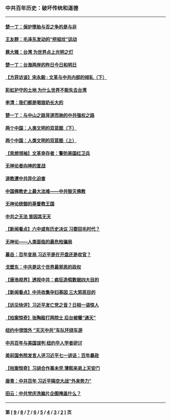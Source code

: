 ### 中共百年历史：破坏传统和道德
---
#### [楚一丁：保护堕胎与否之争的是与非](../../pages/nf1176114/n13815642.md?10260430) 
#### [王友群：毛泽东发动的“挖祖坟”运动](../../pages/nf1176114/n13723639.md?10260430) 
#### [蔡大雅：台湾 为世界点上光明之灯](../../pages/nf1176114/n13531530.md?10260430) 
#### [楚一丁：台海两岸的昨日今日和明日](../../pages/nf1176114/n13531468.md?10260430) 
#### [【方菲访谈】宋永毅 : 文革与中共内部的倾轧（下）](../../pages/nf1176114/n13486836.md?10260430) 
#### [彩虹护守的土地 为什么世界不能失去台湾](../../pages/nf1176114/n13476849.md?10260430) 
#### [李清：我们都是喝狼奶长大的](../../pages/nf1176114/n13471478.md?10260430) 
#### [楚一丁：与中山之路背道而驰的中共强权之路](../../pages/nf1176114/n13437270.md?10260430) 
#### [两个中国：人类文明的双蓝图（下）](../../pages/nf1176114/n13423132.md?10260430) 
#### [两个中国：人类文明的双蓝图（上）](../../pages/nf1176114/n13422687.md?10260430) 
#### [【思想领袖】文革幸存者：警防美国红卫兵](../../pages/nf1176114/n13339289.md?10260430) 
#### [无神论者向神的宣战](../../pages/nf1176114/n13281535.md?10260430) 
#### [道教遭中共异化迫害](../../pages/nf1176114/n13281463.md?10260430) 
#### [中国佛教史上最大法难——中共毁灭佛教](../../pages/nf1176114/n13281397.md?10260430) 
#### [无神论统御的基督教王国](../../pages/nf1176114/n13281280.md?10260430) 
#### [中共之无法 皆因其无天](../../pages/nf1176114/n13281088.md?10260430) 
#### [【新闻看点】六中或有历史决议 习要回毛时代？](../../pages/nf1176114/n13222895.md?10260430) 
#### [无神论——人类面临的最危险骗局](../../pages/nf1176114/n13196137.md?10260430) 
#### [慕岳：百年变局 习近平是在开盘还是收官？](../../pages/nf1176114/n13206516.md?10260430) 
#### [戈壁东：中共是这个世界最邪恶的政权](../../pages/nf1176114/n13085641.md?10260430) 
#### [【唐浩视界】透视中共：疯狂造假数据四大目的](../../pages/nf1176114/n13080590.md?10260430) 
#### [【新闻看点】中共收集孕妇基因 三大邪恶目的](../../pages/nf1176114/n13077182.md?10260430) 
#### [【远见快评】习近平发亡党之音？日相一语惊人](../../pages/nf1176114/n13074809.md?10260430) 
#### [【拍案惊奇】张陶殴打两院士 后台被曝“通天”](../../pages/nf1176114/n13070496.md?10260430) 
#### [纽约中领馆外 “天灭中共”车队环绕车游](../../pages/nf1176114/n13070693.md?10260430) 
#### [中共百年与美国误判 纽约华人学者研讨](../../pages/nf1176114/n13067969.md?10260430) 
#### [美前国务院发言人评习近平七一讲话：百年暴政](../../pages/nf1176114/n13066986.md?10260430) 
#### [【拍案惊奇】习胡合作事未完 薄熙来弟上天安门](../../pages/nf1176114/n13065867.md?10260430) 
#### [唐青：中共百年 习近平隔空大战“外来势力”](../../pages/nf1176114/n13065976.md?10260430) 
#### [田云：中共党庆洗脑片企图掩盖什么？](../../pages/nf1176114/n13064395.md?10260430) 

---
#### 第 [ [9](./9.md?10260430) / [8](./8.md?10260430) / [7](./7.md?10260430) / [6](./6.md?10260430) / [5](./5.md?10260430) / [4](./4.md?10260430) / [3](./3.md?10260430) / [2](./2.md?10260430) ] 页
